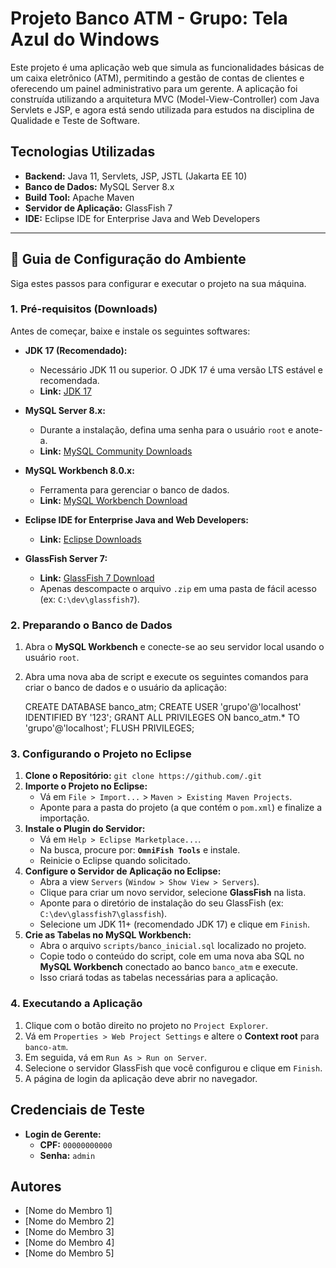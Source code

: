 # Projeto Banco ATM - Grupo: Tela Azul do Windows

Este projeto é uma aplicação web que simula as funcionalidades básicas de um caixa eletrônico (ATM), permitindo a gestão de contas de clientes e oferecendo um painel administrativo para um gerente. A aplicação foi construída utilizando a arquitetura MVC (Model-View-Controller) com Java Servlets e JSP, e agora está sendo utilizada para estudos na disciplina de Qualidade e Teste de Software.

## Tecnologias Utilizadas
- **Backend:** Java 11, Servlets, JSP, JSTL (Jakarta EE 10)
- **Banco de Dados:** MySQL Server 8.x
- **Build Tool:** Apache Maven
- **Servidor de Aplicação:** GlassFish 7
- **IDE:** Eclipse IDE for Enterprise Java and Web Developers

---

## 🚀 Guia de Configuração do Ambiente

Siga estes passos para configurar e executar o projeto na sua máquina.

### 1. Pré-requisitos (Downloads)
Antes de começar, baixe e instale os seguintes softwares:

* **JDK 17 (Recomendado):**
   * Necessário JDK 11 ou superior. O JDK 17 é uma versão LTS estável e recomendada.
   * **Link:** [JDK 17](https://www.oracle.com/java/technologies/javase/jdk17-archive-downloads.html)

* **MySQL Server 8.x:**
   * Durante a instalação, defina uma senha para o usuário `root` e anote-a.
   * **Link:** [MySQL Community Downloads](https://dev.mysql.com/downloads/mysql/)

* **MySQL Workbench 8.0.x:**
   * Ferramenta para gerenciar o banco de dados.
   * **Link:** [MySQL Workbench Download](https://dev.mysql.com/downloads/workbench/)

* **Eclipse IDE for Enterprise Java and Web Developers:**
   * **Link:** [Eclipse Downloads](https://www.eclipse.org/downloads/packages/release/2025-09/r/eclipse-ide-enterprise-java-and-web-developers)

* **GlassFish Server 7:**
   * **Link:** [GlassFish 7 Download](https://www.eclipse.org/downloads/download.php?file=/ee4j/glassfish/glassfish-7.0.25.zip)
   * Apenas descompacte o arquivo `.zip` em uma pasta de fácil acesso (ex: `C:\dev\glassfish7`).

### 2. Preparando o Banco de Dados
1. Abra o **MySQL Workbench** e conecte-se ao seu servidor local usando o usuário `root`.
2. Abra uma nova aba de script e execute os seguintes comandos para criar o banco de dados e o usuário da aplicação:

    CREATE DATABASE banco_atm;
    CREATE USER 'grupo'@'localhost' IDENTIFIED BY '123';
    GRANT ALL PRIVILEGES ON banco_atm.* TO 'grupo'@'localhost';
    FLUSH PRIVILEGES;

### 3. Configurando o Projeto no Eclipse
1. **Clone o Repositório:** `git clone https://github.com/.git`
2. **Importe o Projeto no Eclipse:**
    * Vá em `File > Import...` > `Maven > Existing Maven Projects`.
    * Aponte para a pasta do projeto (a que contém o `pom.xml`) e finalize a importação.
3. **Instale o Plugin do Servidor:**
    * Vá em `Help > Eclipse Marketplace...`.
    * Na busca, procure por: **`OmniFish Tools`** e instale.
    * Reinicie o Eclipse quando solicitado.
4. **Configure o Servidor de Aplicação no Eclipse:**
    * Abra a view `Servers` (`Window > Show View > Servers`).
    * Clique para criar um novo servidor, selecione **GlassFish** na lista.
    * Aponte para o diretório de instalação do seu GlassFish (ex: `C:\dev\glassfish7\glassfish`).
    * Selecione um JDK 11+ (recomendado JDK 17) e clique em `Finish`.
5. **Crie as Tabelas no MySQL Workbench:**
    * Abra o arquivo `scripts/banco_inicial.sql` localizado no projeto.
    * Copie todo o conteúdo do script, cole em uma nova aba SQL no **MySQL Workbench** conectado ao banco `banco_atm` e execute.
    * Isso criará todas as tabelas necessárias para a aplicação.

### 4. Executando a Aplicação
1. Clique com o botão direito no projeto no `Project Explorer`.
2. Vá em `Properties > Web Project Settings` e altere o **Context root** para `banco-atm`.
3. Em seguida, vá em `Run As > Run on Server`.
4. Selecione o servidor GlassFish que você configurou e clique em `Finish`.
5. A página de login da aplicação deve abrir no navegador.

## Credenciais de Teste
- **Login de Gerente:**
    - **CPF:** `00000000000`
    - **Senha:** `admin`

## Autores
- [Nome do Membro 1]
- [Nome do Membro 2]
- [Nome do Membro 3]
- [Nome do Membro 4]
- [Nome do Membro 5]
